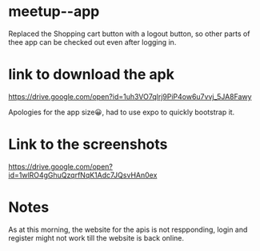 # meetup--app

Replaced the Shopping cart button with a logout button, so other parts of thee app can be checked out even after logging in.

# link to download the apk
https://drive.google.com/open?id=1uh3VO7qlrj9PiP4ow6u7vvj_5JA8Fawy

Apologies for the app size😀, had to use expo to quickly bootstrap it. 


# Link to the screenshots
https://drive.google.com/open?id=1wlRO4gGhuQzqrfNqK1Adc7JQsvHAn0ex


# Notes
As at this morning, the website for the apis  is not respponding, login and register might not work till the website is back online.
